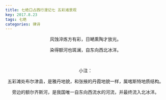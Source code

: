 ```yaml
---
title: 七绝口占西行漫记七 五彩滩景观
key: 2017.8.23
tags: 七绝
categories: 律诗
---
```


<p align="center">风蚀淬炼方有彩，日嗮熏陶才放光。
</p>
<p align="center">染得额河也斑澜，自东向西北冰洋。
</p>
<p align="center"></br>
</p>
<p align="center">小注：
</p>
<p align="center">五彩滩处布尔津县，是雅丹地貌，和张掖的丹霞地貌一样，属喀斯特地质结构。
</p>
<p align="center">旁边的额尔齐斯河，是我国唯一自东向西流水的河流，并最终流入北冰洋。
</p>
<p align="center"></br>
</p>
